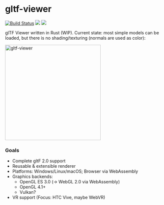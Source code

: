 # gltf-viewer
<!-- [![crates.io](https://img.shields.io/crates/v/gltf-viewer.svg)] (https://crates.io/crates/gltf-viewer) -->
[![Build Status](https://travis-ci.org/bwasty/gltf-viewer.svg?branch=master)](https://travis-ci.org/bwasty/gltf-viewer) [![](https://tokei.rs/b1/github/bwasty/gltf-viewer)](https://github.com/Aaronepower/tokei)
[![](https://tokei.rs/b1/github/bwasty/gltf-viewer?category=comments)](https://github.com/Aaronepower/tokei)

glTF Viewer written in Rust (WIP).
Current state: most simple models can be loaded, but there is no shading/texturing (normals are used as color):

<img width="311" alt="gltf-viewer" src="https://user-images.githubusercontent.com/1647415/27612520-375828ee-5b97-11e7-97b4-90785cdbfe8e.png">

<!--
Install with
```
cargo install gltf-viewer
```

Run with
```
gltf-viewer <filename>
```
Both .gltf and .glb files are supported.
-->

### Goals
* Complete gltF 2.0 support
* Reusable & extensible renderer
* Platforms: Windows/Linux/macOS; Browser via WebAssembly
* Graphics backends:
  - OpenGL ES 3.0 (-> WebGL 2.0 via WebAssembly)
  - OpenGL 4.1+
  - Vulkan?
* VR support (Focus: HTC Vive, maybe WebVR)

